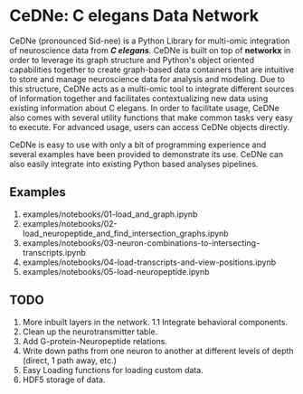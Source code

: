 
# CeDNe: C elegans Data Network

CeDNe (pronounced Sid-nee) is a Python Library for multi-omic integration of neuroscience data from
***C elegans***. CeDNe is built on top of **networkx** in order to leverage its graph structure
and Python's object oriented capabilities together to create graph-based data containers that are
intuitive to store and manage neuroscience data for analysis and modeling. Due to this structure, 
CeDNe acts as a multi-omic tool to integrate different sources of information together and facilitates contextualizing new data using existing information about C elegans. In order to facilitate usage, CeDNe
also comes with several utility functions that make common tasks very easy to execute. For advanced usage,
users can access CeDNe objects directly.

CeDNe is easy to use with only a bit of programming experience and several examples have been provided to 
demonstrate its use. CeDNe can also easily integrate into existing Python based analyses pipelines.

## Examples

1. examples/notebooks/01-load_and_graph.ipynb
2. examples/notebooks/02-load_neuropeptide_and_find_intersection_graphs.ipynb
3. examples/notebooks/03-neuron-combinations-to-intersecting-transcripts.ipynb
4. examples/notebooks/04-load-transcripts-and-view-positions.ipynb
5. examples/notebooks/05-load-neuropeptide.ipynb

## TODO

1. More inbuilt layers in the network.
    1.1 Integrate behavioral components.
2. Clean up the neurotransmitter table.
3. Add G-protein-Neuropeptide relations.
4. Write down paths from one neuron to another at different levels of depth (direct, 1 path away, etc.)
5. Easy Loading functions for loading custom data.
6. HDF5 storage of data.

